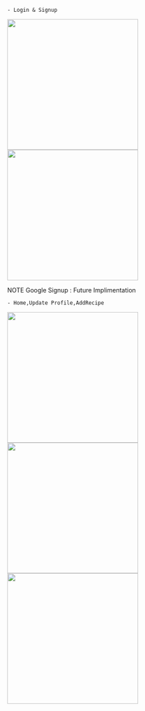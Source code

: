     - Login & Signup
<div><img src="https://github.com/user-attachments/assets/b719b889-1b15-47bd-b540-a4c9b9088edc" height="300px"> <img src="https://github.com/user-attachments/assets/39eda3b6-c8f5-4f15-a886-bcd4d27bcc09" height="300px"><p> NOTE Google Signup : Future Implimentation</p></div>

    - Home,Update Profile,AddRecipe
<div>
 <img src="https://github.com/user-attachments/assets/687a85be-10b1-4466-95c1-bbc252e5653a" height="300px">
<img src="https://github.com/user-attachments/assets/0a72070c-fdf1-411d-9cb6-ee71d04e0fa8" height="300px">
<img src="https://github.com/user-attachments/assets/6d6e2b1c-230e-438b-bb5d-ecbe85121153" height="300px">
</div>
